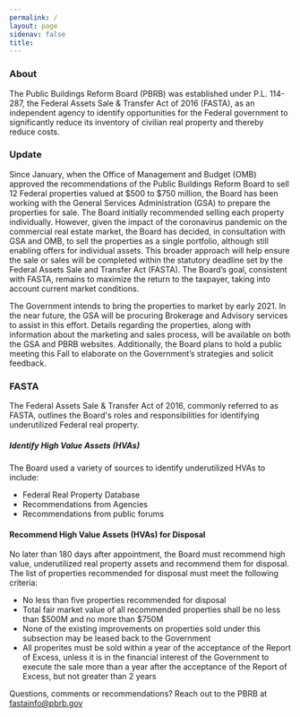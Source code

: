 ```yaml
---
permalink: /
layout: page
sidenav: false
title:
---
```


### About

The Public Buildings Reform Board (PBRB) was established under P.L. 114-287, the Federal Assets Sale & Transfer Act of 2016 (FASTA), as an independent agency to identify opportunities for the Federal government to significantly reduce its inventory of civilian real property and thereby reduce costs. 

### Update

Since January, when the Office of Management and Budget (OMB) approved the recommendations of the Public Buildings Reform Board to sell 12 Federal properties valued at $500 to $750 million, the Board has been working with the General Services Administration (GSA) to prepare the properties for sale.  The Board initially recommended selling each property individually.  However, given the impact of the coronavirus pandemic on the commercial real estate market, the Board has decided, in consultation with GSA and OMB, to sell the properties as a single portfolio, although still enabling offers for individual assets.  This broader approach will help ensure the sale or sales will be completed within the statutory deadline set by the Federal Assets Sale and Transfer Act (FASTA).  The Board’s goal, consistent with FASTA, remains to maximize the return to the taxpayer, taking into account current market conditions.  

The Government intends to bring the properties to market by early 2021.  In the near future, the GSA will be procuring Brokerage and Advisory services to assist in this effort.  Details regarding the properties, along with information about the marketing and sales process, will be available on both the GSA and PBRB websites.  Additionally, the Board plans to hold a public meeting this Fall to elaborate on the Government’s strategies and solicit feedback. 


### FASTA

The Federal Assets Sale & Transfer Act of 2016, commonly referred to as FASTA, outlines the Board's roles and responsibilities for  identifying underutilized Federal real property. 

##### Identify High Value Assets (HVAs)
The Board used a variety of sources to identify underutilized HVAs to include:
- Federal Real Property Database
- Recommendations from Agencies
- Recommendations from public forums
     
#### Recommend High Value Assets (HVAs) for Disposal 
No later than 180 days after appointment, the Board must recommend high value, underutilized real property assets and recommend them for  disposal. The list of properties recommended for disposal must meet the following criteria:
- No less than five properties recommended for disposal 
- Total fair market value of all recommended properties shall be no less than $500M and no more than $750M
- None of the existing improvements on properties sold under this subsection may be leased back to the Government
- All properites must be sold within a year of the acceptance of the Report of Excess, unless it is in the financial interest of the Government to execute the sale more than a year after the acceptance of the Report of Excess, but not greater than 2 years
   
Questions, comments or recommendations? Reach out to the PBRB at [fastainfo@pbrb.gov](fastainfo@pbrb.gov)

       
